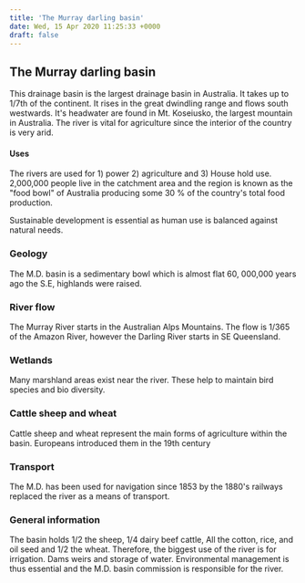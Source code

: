 ```yaml
---
title: 'The Murray darling basin'
date: Wed, 15 Apr 2020 11:25:33 +0000
draft: false
---
```


The Murray darling basin
------------------------

This drainage basin is the largest drainage basin in Australia. It takes up to 1/7th of the continent. It rises in the great dwindling range and flows south westwards. It's headwater are found in Mt. Koseiusko, the largest mountain in Australia. The river is vital for agriculture since the interior of the country is very arid.

#### Uses

The rivers are used for 1) power 2) agriculture and 3) House hold use. 2,000,000 people live in the catchment area and the region is known as the "food bowl" of Australia producing some 30 % of the country's total food production.

Sustainable development is essential as human use is balanced against natural needs.

### Geology

The M.D. basin is a sedimentary bowl which is almost flat 60, 000,000 years ago the S.E, highlands were raised.

### River flow

The Murray River starts in the Australian Alps Mountains. The flow is 1/365 of the Amazon River, however the Darling River starts in SE Queensland.

### Wetlands

Many marshland areas exist near the river. These help to maintain bird species and bio diversity.

### Cattle sheep and wheat

Cattle sheep and wheat represent the main forms of agriculture within the basin. Europeans introduced them in the 19th century

### Transport

The M.D. has been used for navigation since 1853 by the 1880's railways replaced the river as a means of transport.

### General information

The basin holds 1/2 the sheep, 1/4 dairy beef cattle, All the cotton, rice, and oil seed and 1/2 the wheat. Therefore, the biggest use of the river is for irrigation. Dams weirs and storage of water. Environmental management is thus essential and the M.D. basin commission is responsible for the river.